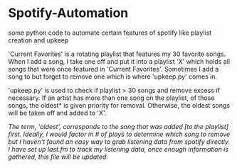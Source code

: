 # Spotify-Automation
some python code to automate certain features of spotify like playlist creation and upkeep

'Current Favorites' is a rotating playlist that features my 30 favorite songs. When I add a song, I take one off and put it into a playlist 'X' which holds all songs that were once featured in 'Current Favorites'. Sometimes I add a song to but forget to remove one which is where 'upkeep.py' comes in.

'upkeep.py' is used to check if playlist > 30 songs and remove excess if necessary. If an artist has more than one song on the playlist, of those songs, the oldest* is given priority for removal. Otherwise, the oldest songs will be taken off and added to 'X'.

*The term, 'oldest', corresponds to the song that was added [to the playlist] first.
Ideally, I would factor in # of plays to determine which song to remove but I haven't found an easy way to grab listening data from spotify directly. I have set up last.fm to track my listening data, once enough information is gathered, this file will be updated.*
